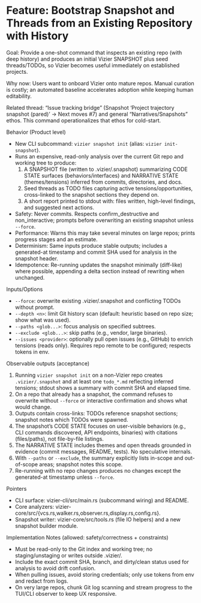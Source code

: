 # Feature: Bootstrap Snapshot and Threads from an Existing Repository with History

Goal: Provide a one-shot command that inspects an existing repo (with deep history) and produces an initial Vizier SNAPSHOT plus seed threads/TODOs, so Vizier becomes useful immediately on established projects.

Why now: Users want to onboard Vizier onto mature repos. Manual curation is costly; an automated baseline accelerates adoption while keeping human editability.

Related thread: “Issue tracking bridge” (Snapshot ‘Project trajectory snapshot (pared)’ → Next moves #7) and general “Narratives/Snapshots” ethos. This command operationalizes that ethos for cold-start.

Behavior (Product level)
- New CLI subcommand: `vizier snapshot init` (alias: `vizier init-snapshot`).
- Runs an expensive, read-only analysis over the current Git repo and working tree to produce:
  1) A SNAPSHOT file (written to .vizier/.snapshot) summarizing CODE STATE surfaces (behaviors/interfaces) and NARRATIVE STATE (themes/tensions) inferred from commits, directories, and docs.
  2) Seed threads as TODO files capturing active tensions/opportunities, cross-linked to the snapshot sections they depend on.
  3) A short report printed to stdout with: files written, high-level findings, and suggested next actions.
- Safety: Never commits. Respects confirm_destructive and non_interactive; prompts before overwriting an existing snapshot unless `--force`.
- Performance: Warns this may take several minutes on large repos; prints progress stages and an estimate.
- Determinism: Same inputs produce stable outputs; includes a generated-at timestamp and commit SHA used for analysis in the snapshot header.
- Idempotence: Re-running updates the snapshot minimally (diff-like) where possible, appending a delta section instead of rewriting when unchanged.

Inputs/Options
- `--force`: overwrite existing .vizier/.snapshot and conflicting TODOs without prompt.
- `--depth <n>`: limit Git history scan (default: heuristic based on repo size; show what was used).
- `--paths <glob...>`: focus analysis on specified subtrees.
- `--exclude <glob...>`: skip paths (e.g., vendor, large binaries).
- `--issues <provider>`: optionally pull open issues (e.g., GitHub) to enrich tensions (reads only). Requires repo remote to be configured; respects tokens in env.

Observable outputs (acceptance)
1) Running `vizier snapshot init` on a non-Vizier repo creates `.vizier/.snapshot` and at least one `todo_*.md` reflecting inferred tensions; stdout shows a summary with commit SHA and elapsed time.
2) On a repo that already has a snapshot, the command refuses to overwrite without `--force` or interactive confirmation and shows what would change.
3) Outputs contain cross-links: TODOs reference snapshot sections; snapshot notes which TODOs were spawned.
4) The snapshot’s CODE STATE focuses on user-visible behaviors (e.g., CLI commands discovered, API endpoints, binaries) with citations (files/paths), not file-by-file listings.
5) The NARRATIVE STATE includes themes and open threads grounded in evidence (commit messages, README, tests). No speculative internals.
6) With `--paths` or `--exclude`, the summary explicitly lists in-scope and out-of-scope areas; snapshot notes this scope.
7) Re-running with no repo changes produces no changes except the generated-at timestamp unless `--force`.

Pointers
- CLI surface: vizier-cli/src/main.rs (subcommand wiring) and README.
- Core analyzers: vizier-core/src/{vcs.rs,walker.rs,observer.rs,display.rs,config.rs}.
- Snapshot writer: vizier-core/src/tools.rs (file IO helpers) and a new snapshot builder module.

Implementation Notes (allowed: safety/correctness + constraints)
- Must be read-only to the Git index and working tree; no staging/unstaging or writes outside .vizier/.
- Include the exact commit SHA, branch, and dirty/clean status used for analysis to avoid drift confusion.
- When pulling issues, avoid storing credentials; only use tokens from env and redact from logs.
- On very large repos, chunk Git log scanning and stream progress to the TUI/CLI observer to keep UX responsive.
